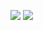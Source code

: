<a href="버튼을 눌렀을 때 이동할 링크" target="_blank"><img src="https://img.shields.io/badge/itvincent11-FFCD00?style=flat-square&logo=kakaotalk&logoColor=black"/></a>
<a href="버튼을 눌렀을 때 이동할 링크" target="_blank"><img src="https://img.shields.io/badge/itvincent11@gmail.com-EA4335?style=flat-square&logo=gmail&logoColor=black"/></a>


